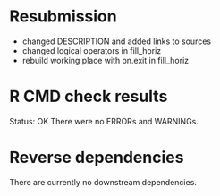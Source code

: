 # Resubmission
- changed DESCRIPTION and added links to sources
- changed logical operators in fill_horiz
- rebuild working place with on.exit in fill_horiz

# R CMD check results
Status: OK
There were no ERRORs and WARNINGs.

# Reverse dependencies
There are currently no downstream dependencies.
